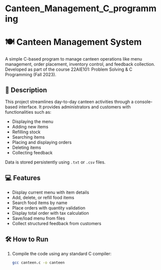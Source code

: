 # Canteen_Management_C_programming
# 🍽️ Canteen Management System

A simple C-based program to manage canteen operations like menu management, order placement, inventory control, and feedback collection. Developed as part of the course 22AIE101: Problem Solving & C Programming (Fall 2023).

## 📜 Description

This project streamlines day-to-day canteen activities through a console-based interface. It provides administrators and customers with functionalities such as:

- Displaying the menu
- Adding new items
- Refilling stock
- Searching items
- Placing and displaying orders
- Deleting items
- Collecting feedback

Data is stored persistently using `.txt` or `.csv` files.

## 💻 Features

- Display current menu with item details
- Add, delete, or refill food items
- Search food items by name
- Place orders with quantity validation
- Display total order with tax calculation
- Save/load menu from files
- Collect structured feedback from customers

## 🛠️ How to Run

1. Compile the code using any standard C compiler:
   ```bash
   gcc canteen.c -o canteen
